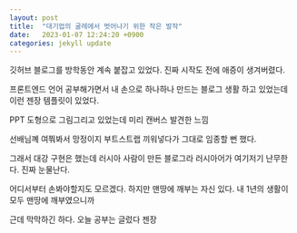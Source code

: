 ```yaml
---
layout: post
title:  "대기업의 굴레에서 벗어나기 위한 작은 발작"
date:   2023-01-07 12:24:20 +0900
categories: jekyll update
---
```


깃허브 블로그를 방학동안 계속 붙잡고 있었다.
진짜 시작도 전에 애증이 생겨버렸다.

프론트엔드 언어 공부해가면서
내 손으로 하나하나 만드는 블로그 생활 하고 있었는데
이런 젠장 템플릿이 있었다.

PPT 도형으로 그림그리고 있었는데
미리 캔버스 발견한 느낌

선배님꼐 여쭤봐서 망정이지
부트스트랩 끼워넣다가 그대로 임종할 뻔 했다.

그래서 대강 구현은 했는데
러시아 사람이 만든 블로그라
러시아어가 여기저기 난무한다.
진짜 눈물난다.

어디서부터 손봐야할지도 모르겠다.
하지만 맨땅에 깨부는 자신 있다.
내 1년의 생활이 모두 맨땅에 깨부였으니까

근데 막막하긴 하다.
오늘 공부는 글렀다 젠장